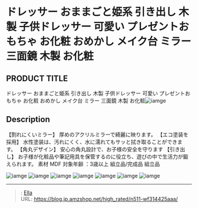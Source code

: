 # ドレッサー  おままごと姫系 引き出し 木製 子供ドレッサー 可愛い プレゼントおもちゃ お化粧 おめかし メイク台 ミラー 三面鏡 木製 お化粧


## PRODUCT TITLE 

ドレッサー  おままごと姫系 引き出し 木製 子供ドレッサー 可愛い プレゼントおもちゃ お化粧 おめかし メイク台 ミラー 三面鏡 木製 お化粧![iamge](https://b2bfiles1.gigab2b.cn/image/wkseller/303/199262/20210608_87023db5d9988495c9e1e158a904c22e.jpg)

## Description

【割れにくいミラー】 厚めのアクリルミラーで綺麗に映ります。
【エコ塗装を採用】 水性塗装は、汚れにくく、水に濡れてもサッと拭き取ることができます。
【角丸デザイン】 安心の角丸設計で、お子様の安全を守ります
【引き出し】 お子様が化粧品や筆記用具を保管するのに役立ち、遊びの中で生活力が鍛えられます。
素材	MDF  対象年齢 ：3歳以上 組立品/完成品	組立品





![iamge](https://b2bfiles1.gigab2b.cn/image/wkseller/303/20231116_b59a1ff973096c2edfbd2dc366bbc019.jpg)
![iamge](https://b2bfiles1.gigab2b.cn/image/wkseller/303/199262/20210619_7b13aa8b7e511d47b7df3c82eea5d908.jpg)
![iamge](https://b2bfiles1.gigab2b.cn/image/wkseller/303/199262/20210325_a96761b568057cb5831a7c4760b95d5b.jpg)
![iamge](https://b2bfiles1.gigab2b.cn/image/wkseller/303/199262/20210323_215976de25e19514b9c0090bf8f32cb7.jpg)
![iamge](https://b2bfiles1.gigab2b.cn/image/wkseller/303/199262/20210323_31a9b0299d2036406e8552183587946d.jpg)
![iamge](https://b2bfiles1.gigab2b.cn/image/wkseller/303/199262/20210323_a5d22dd77e09a7d092000df9dea7ea02.jpg)
![iamge](https://b2bfiles1.gigab2b.cn/image/wkseller/303/199262/20210323_226488e7ab036bbebcdd839145ddaaca.jpg)


---

> : [Ella](https://blog.jp.amzshop.net/)  
> URL: https://blog.jp.amzshop.net/high_rated/n511-wf314425aaa/  

